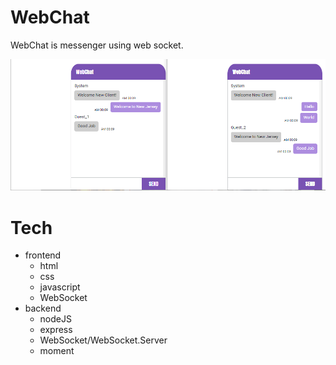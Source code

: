 # WebChat
WebChat is messenger using web socket.

![WebChat](./data/webchat-working-capture.png)

# Tech
* frontend
    * html
    * css
    * javascript
    * WebSocket
* backend
    * nodeJS
    * express
    * WebSocket/WebSocket.Server
    * moment